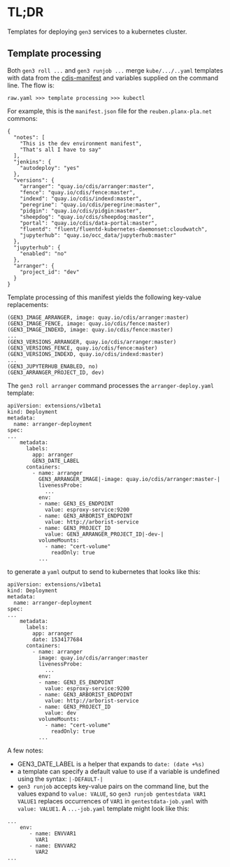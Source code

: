 # TL;DR

Templates for deploying `gen3` services to a kubernetes cluster.


## Template processing

Both `gen3 roll ...` and `gen3 runjob ...` merge `kube/.../..yaml` templates with data
from the [cdis-manifest](https://github.com/uc-cdis/cdis-manifest) and
variables supplied on the command line.  The flow is:
```
raw.yaml >>> template processing >>> kubectl
```

For example, this is the `manifest.json` file for the `reuben.planx-pla.net` commons:
```
{
  "notes": [
    "This is the dev environment manifest",
    "That's all I have to say"
  ],
  "jenkins": {
    "autodeploy": "yes"
  },
  "versions": {
    "arranger": "quay.io/cdis/arranger:master",
    "fence": "quay.io/cdis/fence:master",
    "indexd": "quay.io/cdis/indexd:master",
    "peregrine": "quay.io/cdis/peregrine:master",
    "pidgin": "quay.io/cdis/pidgin:master",
    "sheepdog": "quay.io/cdis/sheepdog:master",
    "portal": "quay.io/cdis/data-portal:master",
    "fluentd": "fluent/fluentd-kubernetes-daemonset:cloudwatch",
    "jupyterhub": "quay.io/occ_data/jupyterhub:master"
  },
  "jupyterhub": {
    "enabled": "no"
  },
  "arranger": {
    "project_id": "dev"
  }
}
```

Template processing of this manifest yields the following key-value replacements:
```
(GEN3_IMAGE_ARRANGER, image: quay.io/cdis/arranger:master)
(GEN3_IMAGE_FENCE, image: quay.io/cdis/fence:master)
(GEN3_IMAGE_INDEXD, image: quay.io/cdis/fence:master)
...
(GEN3_VERSIONS_ARRANGER, quay.io/cdis/arranger:master)
(GEN3_VERSIONS_FENCE, quay.io/cdis/fence:master)
(GEN3_VERSIONS_INDEXD, quay.io/cdis/indexd:master)
...
(GEN3_JUPYTERHUB_ENABLED, no)
(GEN3_ARRANGER_PROJECT_ID, dev)
```

The `gen3 roll arranger` command processes the `arranger-deploy.yaml` template:
```
apiVersion: extensions/v1beta1
kind: Deployment
metadata:
  name: arranger-deployment
spec:
...
    metadata:
      labels:
        app: arranger
        GEN3_DATE_LABEL
      containers:
        - name: arranger
          GEN3_ARRANGER_IMAGE|-image: quay.io/cdis/arranger:master-|
          livenessProbe:
            ...
          env:
          - name: GEN3_ES_ENDPOINT
            value: esproxy-service:9200
          - name: GEN3_ARBORIST_ENDPOINT
            value: http://arborist-service
          - name: GEN3_PROJECT_ID
            value: GEN3_ARRANGER_PROJECT_ID|-dev-|
          volumeMounts:
            - name: "cert-volume"
              readOnly: true
          ...
```
to generate a `yaml` output to send to kubernetes that looks like this:
```
apiVersion: extensions/v1beta1
kind: Deployment
metadata:
  name: arranger-deployment
spec:
...
    metadata:
      labels:
        app: arranger
        date: 1534177684
      containers:
        - name: arranger
          image: quay.io/cdis/arranger:master
          livenessProbe:
            ...
          env:
          - name: GEN3_ES_ENDPOINT
            value: esproxy-service:9200
          - name: GEN3_ARBORIST_ENDPOINT
            value: http://arborist-service
          - name: GEN3_PROJECT_ID
            value: dev
          volumeMounts:
            - name: "cert-volume"
              readOnly: true
          ...
```

A few notes:

* GEN3_DATE_LABEL is a helper that expands to `date: (date +%s)`
* a template can specify a default value to use if a variable is undefined using the syntax: `|-DEFAULT-|`
* `gen3 runjob` accepts key-value pairs on the command line, but the values expand to `value: VALUE`,
so `gen3 runjob gentestdata VAR1 VALUE1` replaces occurrences of `VAR1` in `gentestdata-job.yaml`
with `value: VALUE1`.  A `...-job.yaml` template might look like this:
```
...
    env:
       - name: ENVVAR1
         VAR1
       - name: ENVVAR2
         VAR2
...
```

